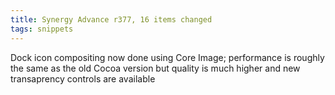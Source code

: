 ```yaml
---
title: Synergy Advance r377, 16 items changed
tags: snippets
---
```


Dock icon compositing now done using Core Image; performance is roughly the same as the old Cocoa version but quality is much higher and new transaprency controls are available
